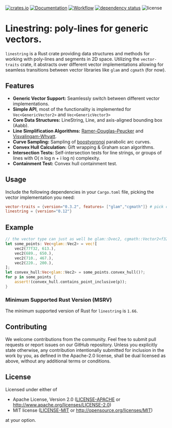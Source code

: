 [![crates.io](https://img.shields.io/crates/v/linestring.svg)](https://crates.io/crates/linestring)
[![Documentation](https://docs.rs/linestring/badge.svg)](https://docs.rs/linestring)
[![Workflow](https://github.com/eadf/linestring.rs/workflows/Rust/badge.svg)](https://github.com/eadf/linestring.rs/workflows/Rust/badge.svg)
[![dependency status](https://deps.rs/crate/linestring/0.12.0/status.svg)](https://deps.rs/crate/linestring/0.12.0)
![license](https://img.shields.io/crates/l/linestring)

# Linestring: poly-lines for generic vectors.

`linestring` is a Rust crate providing data structures and methods for working with poly-lines and segments in 2D space.
Utilizing the `vector-traits` crate, it abstracts over different vector implementations allowing for seamless
transitions between vector libraries like `glam` and `cgmath` (for now).

## Features

- **Generic Vector Support:** Seamlessly switch between different vector implementations.
- **Simple API**, most of the functionality is implemented for `Vec<GenericVector2>` and `Vec<GenericVector3>`
- **Core Data Structures:** LineString, Line, and axis-aligned bounding box (Aabb).
- **Line Simplification Algorithms:** [Ramer–Douglas–Peucker](https://en.wikipedia.org/wiki/Ramer–Douglas–Peucker_algorithm) and [Visvalingam-Whyatt](https://en.wikipedia.org/wiki/Visvalingam–Whyatt_algorithm).
- **Curve Sampling:** Sampling of [boostvoronoi](https://github.com/eadf/boostvoronoi.rs) parabolic arc curves.
- **Convex Hull Calculation:** Gift wrapping & Graham scan algorithms.
- **Intersection Tests:** Self-intersection tests for line strings, or groups of lines with O( n log n + i log n) complexity.
- **Containment Test:** Convex hull containment test.

## Usage

Include the following dependencies in your `Cargo.toml` file, picking the vector implementation you need:
```toml
vector-traits = {version="0.3.2", features= ["glam","cgmath"]} # pick cgmath or glam, whatever you need
linestring = {version="0.12"}
```
## Example

```rust
// the vector type can just as well be glam::Dvec2, cgmath::Vector2<f32> or cgmath::Vector2<f64>,
let some_points: Vec<glam::Vec2> = vec![
    vec2(77f32, 613.),
    vec2(689., 650.),
    vec2(710., 467.),
    vec2(220., 200.),
];
let convex_hull:Vec<glam::Vec2> = some_points.convex_hull()?;
for p in some_points {
    assert!(convex_hull.contains_point_inclusive(p));
}
```

### Minimum Supported Rust Version (MSRV)

The minimum supported version of Rust for `linestring` is `1.66`.

## Contributing

We welcome contributions from the community.
Feel free to submit pull requests or report issues on our GitHub repository.
Unless you explicitly state otherwise, any contribution intentionally submitted for inclusion in the work by you, 
as defined in the Apache-2.0 license, shall be dual licensed as above, without any additional terms or conditions.

## License

Licensed under either of

* Apache License, Version 2.0 ([LICENSE-APACHE](LICENSE-APACHE)
  or http://www.apache.org/licenses/LICENSE-2.0)
* MIT license ([LICENSE-MIT](LICENSE-MIT)
  or http://opensource.org/licenses/MIT)

at your option.
